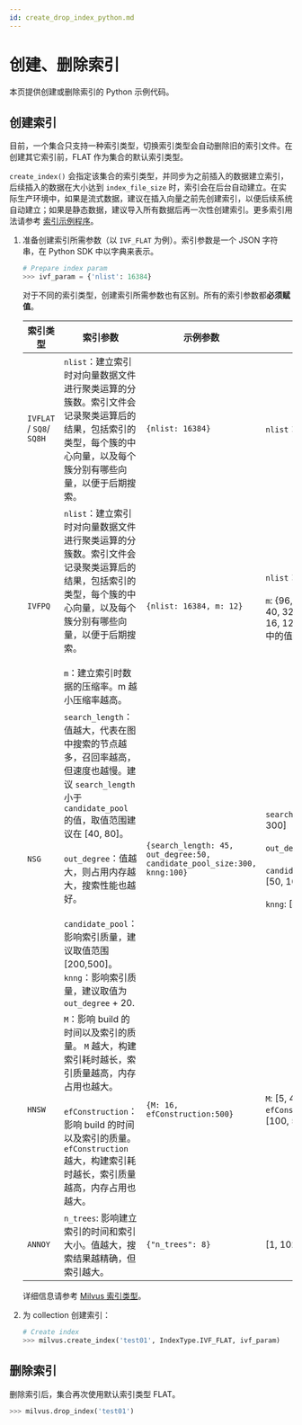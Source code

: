 ```yaml
---
id: create_drop_index_python.md
---
```


# 创建、删除索引

本页提供创建或删除索引的 Python 示例代码。

## 创建索引

目前，一个集合只支持一种索引类型，切换索引类型会自动删除旧的索引文件。在创建其它索引前，FLAT 作为集合的默认索引类型。

<div class="alert note">
<code>create_index()</code> 会指定该集合的索引类型，并同步为之前插入的数据建立索引，后续插入的数据在大小达到 <code>index_file_size</code> 时，索引会在后台自动建立。在实际生产环境中，如果是流式数据，建议在插入向量之前先创建索引，以便后续系统自动建立；如果是静态数据，建议导入所有数据后再一次性创建索引。更多索引用法请参考 <a href="https://github.com/milvus-io/pymilvus/tree/master/examples/indexes">索引示例程序</a>。
</div>

1. 准备创建索引所需参数（以 `IVF_FLAT` 为例）。索引参数是一个 JSON 字符串，在 Python SDK 中以字典来表示。

   ```python
   # Prepare index param
   >>> ivf_param = {'nlist': 16384}
   ```

   <div class="alert note">
   对于不同的索引类型，创建索引所需参数也有区别。所有的索引参数都<b>必须赋值</b>。
   </div>

   | 索引类型                          | 索引参数                                                                                                                                                                                                                                                                                                                                             | 示例参数                                                                | 取值范围                                                                                                                              |
   | --------------------------------- | ---------------------------------------------------------------------------------------------------------------------------------------------------------------------------------------------------------------------------------------------------------------------------------------------------------------------------------------------------- | ----------------------------------------------------------------------- | ------------------------------------------------------------------------------------------------------------------------------------- |
   | `IVFLAT` / `SQ8`/ `SQ8H` | `nlist`：建立索引时对向量数据文件进行聚类运算的分簇数。索引文件会记录聚类运算后的结果，包括索引的类型，每个簇的中心向量，以及每个簇分别有哪些向量，以便于后期搜索。                                                                                                                                                                                  | `{nlist: 16384}`                                                        | `nlist`：[1, 999999]                                                                                                                  |
   | `IVFPQ`                           | `nlist`：建立索引时对向量数据文件进行聚类运算的分簇数。索引文件会记录聚类运算后的结果，包括索引的类型，每个簇的中心向量，以及每个簇分别有哪些向量，以便于后期搜索。 </br></br> `m`：建立索引时数据的压缩率。m 越小压缩率越高。                                                                                                                       | `{nlist: 16384, m: 12}`                                                 | `nlist`：[1, 999999] </br></br> `m`: {96, 64, 56, 48, 40, 32, 28, 24, 20, 16, 12, 8, 4, 3, 2, 1} 中的值                               |
   | `NSG`                             | `search_length`：值越大，代表在图中搜索的节点越多，召回率越高，但速度也越慢。建议 `search_length` 小于 `candidate_pool` 的值，取值范围建议在 [40, 80]。</br></br> `out_degree`：值越大，则占用内存越大，搜索性能也越好。</br></br> `candidate_pool`：影响索引质量，建议取值范围 [200,500]。</br> `knng`：影响索引质量，建议取值为 `out_degree` + 20. | `{search_length: 45, out_degree:50, candidate_pool_size:300, knng:100}` | `search_length`: [10, 300]</br></br>`out_degree`: [5, 300]</br></br>`candidate_pool_size`: [50, 1000]</br></br>`knng`: [5, 300] |
   | `HNSW`                            | `M`：影响 build 的时间以及索引的质量。 `M` 越大，构建索引耗时越长，索引质量越高，内存占用也越大。 </br></br> `efConstruction`：影响 build 的时间以及索引的质量。 `efConstruction` 越大，构建索引耗时越长，索引质量越高，内存占用也越大。                                                                                                             | `{M: 16, efConstruction:500}`                                           | `M`: [5, 48]</br>`efConstruction`: [100, 500]                                                                                         |
   | `ANNOY`                           | `n_trees`: 影响建立索引的时间和索引大小。值越大，搜索结果越精确，但索引越大。                                                                                                                                                                                                                                                                        | `{"n_trees": 8}`                                                      | [1, 1024]                                                                                                                            |

   详细信息请参考 [Milvus 索引类型](index.md)。

2. 为 collection 创建索引：

   ```python
   # Create index
   >>> milvus.create_index('test01', IndexType.IVF_FLAT, ivf_param)
   ```

## 删除索引

删除索引后，集合再次使用默认索引类型 FLAT。

```python
>>> milvus.drop_index('test01')
```